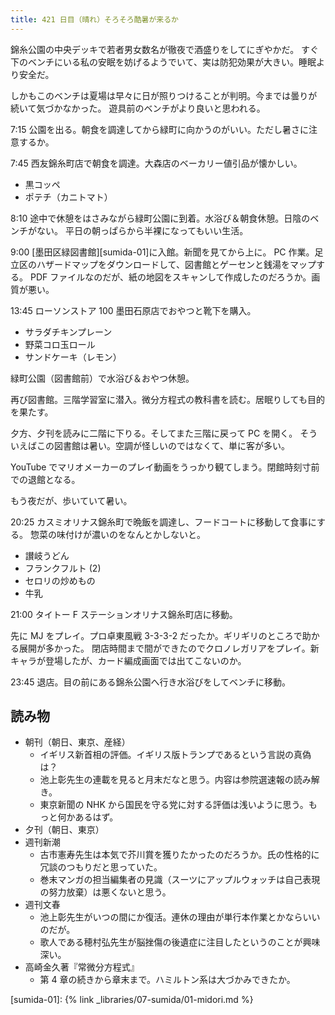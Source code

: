 ```yaml
---
title: 421 日目（晴れ）そろそろ酷暑が来るか
---
```


錦糸公園の中央デッキで若者男女数名が徹夜で酒盛りをしてにぎやかだ。
すぐ下のベンチにいる私の安眠を妨げるようでいて、実は防犯効果が大きい。睡眠より安全だ。

しかもこのベンチは夏場は早々に日が照りつけることが判明。今までは曇りが続いて気づかなかった。
遊具前のベンチがより良いと思われる。

7:15 公園を出る。朝食を調達してから緑町に向かうのがいい。ただし暑さに注意するか。

7:45 西友錦糸町店で朝食を調達。大森店のベーカリー値引品が懐かしい。

* 黒コッペ
* ポテチ（カニトマト）

8:10 途中で休憩をはさみながら緑町公園に到着。水浴び＆朝食休憩。日陰のベンチがない。
平日の朝っぱらから半裸になってもいい生活。

9:00 [墨田区緑図書館][sumida-01]に入館。新聞を見てから上に。
PC 作業。足立区のハザードマップをダウンロードして、図書館とゲーセンと銭湯をマップする。
PDF ファイルなのだが、紙の地図をスキャンして作成したのだろうか。画質が悪い。

13:45 ローソンストア 100 墨田石原店でおやつと靴下を購入。

* サラダチキンプレーン
* 野菜コロ玉ロール
* サンドケーキ（レモン）

緑町公園（図書館前）で水浴び＆おやつ休憩。

再び図書館。三階学習室に潜入。微分方程式の教科書を読む。居眠りしても目的を果たす。

夕方、夕刊を読みに二階に下りる。そしてまた三階に戻って PC を開く。
そういえばこの図書館は暑い。空調が怪しいのではなくて、単に客が多い。

YouTube でマリオメーカーのプレイ動画をうっかり観てしまう。閉館時刻寸前での退館となる。

もう夜だが、歩いていて暑い。

20:25 カスミオリナス錦糸町で晩飯を調達し、フードコートに移動して食事にする。
惣菜の味付けが濃いのをなんとかしないと。

* 讃岐うどん
* フランクフルト (2)
* セロリの炒めもの
* 牛乳

21:00 タイトー F ステーションオリナス錦糸町店に移動。

先に MJ をプレイ。プロ卓東風戦 3-3-3-2 だったか。ギリギリのところで助かる展開が多かった。
閉店時間まで間ができたのでクロノレガリアをプレイ。新キャラが登場したが、カード編成画面では出てこないのか。

23:45 退店。目の前にある錦糸公園へ行き水浴びをしてベンチに移動。

## 読み物

* 朝刊（朝日、東京、産経）
  * イギリス新首相の評価。イギリス版トランプであるという言説の真偽は？
  * 池上彰先生の連載を見ると月末だなと思う。内容は参院選速報の読み解き。
  * 東京新聞の NHK から国民を守る党に対する評価は浅いように思う。もっと何かあるはず。
* 夕刊（朝日、東京）
* 週刊新潮
  * 古市憲寿先生は本気で芥川賞を獲りたかったのだろうか。氏の性格的に冗談のつもりだと思っていた。
  * 巻末マンガの担当編集者の見識（スーツにアップルウォッチは自己表現の努力放棄）は悪くないと思う。
* 週刊文春
  * 池上彰先生がいつの間にか復活。連休の理由が単行本作業とかならいいのだが。
  * 歌人である穂村弘先生が脳挫傷の後遺症に注目したというのことが興味深い。
* 高崎金久著『常微分方程式』
  * 第 4 章の続きから章末まで。ハミルトン系は大づかみできたか。

[sumida-01]: {% link _libraries/07-sumida/01-midori.md %}
